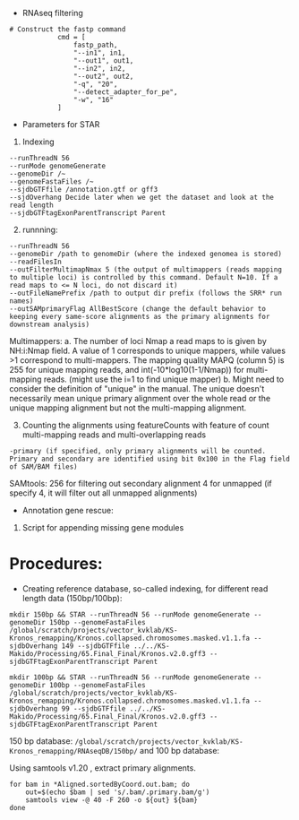 - RNAseq filtering
```
# Construct the fastp command
            cmd = [
                fastp_path,
                "--in1", in1,
                "--out1", out1,
                "--in2", in2,
                "--out2", out2,
                "-q", "20",
                "--detect_adapter_for_pe",
                "-w", "16"
            ]
```
- Parameters for STAR
1. Indexing
```
--runThreadN 56
--runMode genomeGenerate
--genomeDir /~
--genomeFastaFiles /~
--sjdbGTFfile /annotation.gtf or gff3
--sjdOverhang Decide later when we get the dataset and look at the read length
--sjdbGTFtagExonParentTranscript Parent
```
2. runnning:
```
--runThreadN 56
--genomeDir /path to genomeDir (where the indexed genomea is stored)
--readFilesIn
--outFilterMultimapNmax 5 (the output of multimappers (reads mapping to multiple loci) is controlled by this command. Default N=10. If a read maps to <= N loci, do not discard it)
--outFileNamePrefix /path to output dir prefix (follows the SRR* run names)
--outSAMprimaryFlag AllBestScore (change the default behavior to keeping every same-score alignments as the primary alignments for downstream analysis)
```
Multimappers: 
a. The number of loci Nmap a read maps to is given by NH:i:Nmap field. A value of 1 corresponds to unique mappers, while values >1 correspond to multi-mappers. The mapping quality MAPQ (column 5) is 255 for unique mapping reads, and int(-10*log10(1-1/Nmap)) for multi-mapping reads. (might use the i=1 to find unique mapper)
b. Might need to consider the definition of "unique" in the manual. The unique doesn't necessarily mean unique primary alignment over the whole read or the unique mapping alignment but not the multi-mapping alignment. 

3. Counting the alignments using featureCounts with feature of count multi-mapping reads and multi-overlapping reads
```
-primary (if specified, only primary alignments will be counted. Primary and secondary are identified using bit 0x100 in the Flag field of SAM/BAM files)
```
SAMtools:
256 for filtering out secondary alignment
4 for unmapped (if specify 4, it will filter out all unmapped alignments)

- Annotation gene rescue:
1. Script for appending missing gene modules

# Procedures:
- Creating reference database, so-called indexing, for different read length data (150bp/100bp):
```
mkdir 150bp && STAR --runThreadN 56 --runMode genomeGenerate --genomeDir 150bp --genomeFastaFiles /global/scratch/projects/vector_kvklab/KS-Kronos_remapping/Kronos.collapsed.chromosomes.masked.v1.1.fa --sjdbOverhang 149 --sjdbGTFfile ../../KS-Makido/Processing/65.Final_Final/Kronos.v2.0.gff3 --sjdbGTFtagExonParentTranscript Parent

mkdir 100bp && STAR --runThreadN 56 --runMode genomeGenerate --genomeDir 100bp --genomeFastaFiles /global/scratch/projects/vector_kvklab/KS-Kronos_remapping/Kronos.collapsed.chromosomes.masked.v1.1.fa --sjdbOverhang 99 --sjdbGTFfile ../../KS-Makido/Processing/65.Final_Final/Kronos.v2.0.gff3 --sjdbGTFtagExonParentTranscript Parent
```
150 bp database: `/global/scratch/projects/vector_kvklab/KS-Kronos_remapping/RNAseqDB/150bp/` and 100 bp database: 

Using samtools v1.20 , extract primary alignments. 
```
for bam in *Aligned.sortedByCoord.out.bam; do
    out=$(echo $bam | sed 's/.bam/.primary.bam/g')
    samtools view -@ 40 -F 260 -o ${out} ${bam}
done
```
